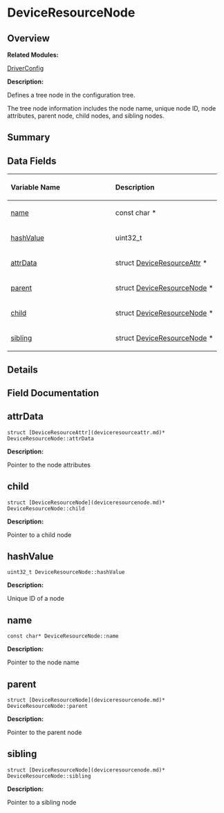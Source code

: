# DeviceResourceNode<a name="EN-US_TOPIC_0000001054598157"></a>

## **Overview**<a name="section2026262039093530"></a>

**Related Modules:**

[DriverConfig](driverconfig.md)

**Description:**

Defines a tree node in the configuration tree. 

The tree node information includes the node name, unique node ID, node attributes, parent node, child nodes, and sibling nodes. 

## **Summary**<a name="section2083342424093530"></a>

## Data Fields<a name="pub-attribs"></a>

<a name="table977610610093530"></a>
<table><thead align="left"><tr id="row1333611540093530"><th class="cellrowborder" valign="top" width="50%" id="mcps1.1.3.1.1"><p id="p2015307058093530"><a name="p2015307058093530"></a><a name="p2015307058093530"></a>Variable Name</p>
</th>
<th class="cellrowborder" valign="top" width="50%" id="mcps1.1.3.1.2"><p id="p1120460249093530"><a name="p1120460249093530"></a><a name="p1120460249093530"></a>Description</p>
</th>
</tr>
</thead>
<tbody><tr id="row564285136093530"><td class="cellrowborder" valign="top" width="50%" headers="mcps1.1.3.1.1 "><p id="p485907697093530"><a name="p485907697093530"></a><a name="p485907697093530"></a><a href="deviceresourcenode.md#a991fdfa13e2af8b63c2506d9ed31fc0b">name</a></p>
</td>
<td class="cellrowborder" valign="top" width="50%" headers="mcps1.1.3.1.2 "><p id="p1286895611093530"><a name="p1286895611093530"></a><a name="p1286895611093530"></a>const char * </p>
</td>
</tr>
<tr id="row1207950926093530"><td class="cellrowborder" valign="top" width="50%" headers="mcps1.1.3.1.1 "><p id="p400245931093530"><a name="p400245931093530"></a><a name="p400245931093530"></a><a href="deviceresourcenode.md#a133894c208928b8ade08efb53beca314">hashValue</a></p>
</td>
<td class="cellrowborder" valign="top" width="50%" headers="mcps1.1.3.1.2 "><p id="p268184540093530"><a name="p268184540093530"></a><a name="p268184540093530"></a>uint32_t </p>
</td>
</tr>
<tr id="row322436001093530"><td class="cellrowborder" valign="top" width="50%" headers="mcps1.1.3.1.1 "><p id="p1099006682093530"><a name="p1099006682093530"></a><a name="p1099006682093530"></a><a href="deviceresourcenode.md#a7da5b6d00ceb2cd33d881a678bdb262b">attrData</a></p>
</td>
<td class="cellrowborder" valign="top" width="50%" headers="mcps1.1.3.1.2 "><p id="p421392153093530"><a name="p421392153093530"></a><a name="p421392153093530"></a>struct <a href="deviceresourceattr.md">DeviceResourceAttr</a> * </p>
</td>
</tr>
<tr id="row1779169561093530"><td class="cellrowborder" valign="top" width="50%" headers="mcps1.1.3.1.1 "><p id="p1390915533093530"><a name="p1390915533093530"></a><a name="p1390915533093530"></a><a href="deviceresourcenode.md#a765c15b3be1bfb1178173e1ed0df4062">parent</a></p>
</td>
<td class="cellrowborder" valign="top" width="50%" headers="mcps1.1.3.1.2 "><p id="p2116158528093530"><a name="p2116158528093530"></a><a name="p2116158528093530"></a>struct <a href="deviceresourcenode.md">DeviceResourceNode</a> * </p>
</td>
</tr>
<tr id="row1912312184093530"><td class="cellrowborder" valign="top" width="50%" headers="mcps1.1.3.1.1 "><p id="p1682661094093530"><a name="p1682661094093530"></a><a name="p1682661094093530"></a><a href="deviceresourcenode.md#ae6104929f3cd35e811975ada3005fca9">child</a></p>
</td>
<td class="cellrowborder" valign="top" width="50%" headers="mcps1.1.3.1.2 "><p id="p45534946093530"><a name="p45534946093530"></a><a name="p45534946093530"></a>struct <a href="deviceresourcenode.md">DeviceResourceNode</a> * </p>
</td>
</tr>
<tr id="row595349807093530"><td class="cellrowborder" valign="top" width="50%" headers="mcps1.1.3.1.1 "><p id="p57216953093530"><a name="p57216953093530"></a><a name="p57216953093530"></a><a href="deviceresourcenode.md#a484324bd4df5f2f9998ed0d58222e5ba">sibling</a></p>
</td>
<td class="cellrowborder" valign="top" width="50%" headers="mcps1.1.3.1.2 "><p id="p1470962291093530"><a name="p1470962291093530"></a><a name="p1470962291093530"></a>struct <a href="deviceresourcenode.md">DeviceResourceNode</a> * </p>
</td>
</tr>
</tbody>
</table>

## **Details**<a name="section1560046980093530"></a>

## **Field Documentation**<a name="section109451992093530"></a>

## attrData<a name="a7da5b6d00ceb2cd33d881a678bdb262b"></a>

```
struct [DeviceResourceAttr](deviceresourceattr.md)* DeviceResourceNode::attrData
```

 **Description:**

Pointer to the node attributes 

## child<a name="ae6104929f3cd35e811975ada3005fca9"></a>

```
struct [DeviceResourceNode](deviceresourcenode.md)* DeviceResourceNode::child
```

 **Description:**

Pointer to a child node 

## hashValue<a name="a133894c208928b8ade08efb53beca314"></a>

```
uint32_t DeviceResourceNode::hashValue
```

 **Description:**

Unique ID of a node 

## name<a name="a991fdfa13e2af8b63c2506d9ed31fc0b"></a>

```
const char* DeviceResourceNode::name
```

 **Description:**

Pointer to the node name 

## parent<a name="a765c15b3be1bfb1178173e1ed0df4062"></a>

```
struct [DeviceResourceNode](deviceresourcenode.md)* DeviceResourceNode::parent
```

 **Description:**

Pointer to the parent node 

## sibling<a name="a484324bd4df5f2f9998ed0d58222e5ba"></a>

```
struct [DeviceResourceNode](deviceresourcenode.md)* DeviceResourceNode::sibling
```

 **Description:**

Pointer to a sibling node 

